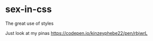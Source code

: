 # sex-in-css
The great use of styles

Just look at my pinas https://codepen.io/kinzeyphebe22/pen/rbjwrL
